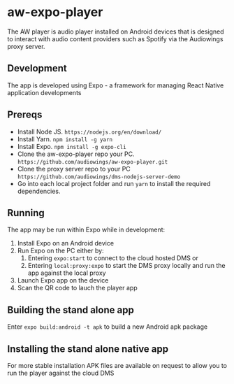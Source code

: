 # aw-expo-player

The AW player is audio player installed on Android devices that is designed to interact with audio content providers such as Spotify via the Audiowings proxy server.

## Development
The app is developed using Expo - a framework for managing React Native application developments

## Prereqs
- Install Node JS. `https://nodejs.org/en/download/`
- Install Yarn. `npm install -g yarn`
- Install Expo. `npm install -g expo-cli`
- Clone the aw-expo-player repo your PC. `https://github.com/audiowings/aw-expo-player.git`
- Clone the proxy server repo to your PC `https://github.com/audiowings/dms-nodejs-server-demo`
- Go into each local project folder and run `yarn` to install the required dependencies.

## Running
The app may be run within Expo while in development:
1. Install Expo on an Android device
1. Run Expo on the PC either by:
   1. Entering `expo:start` to connect to the cloud hosted DMS or 
   1. Entering `local:proxy:expo` to start the DMS proxy locally and run the app against the local proxy
1. Launch Expo app on the device
1. Scan the QR code to lauch the player app

## Building the stand alone app
Enter `expo build:android -t apk` to build a new Android apk package

## Installing the stand alone native app
For more stable installation APK files are available on request to allow you to run the player against the cloud DMS 
